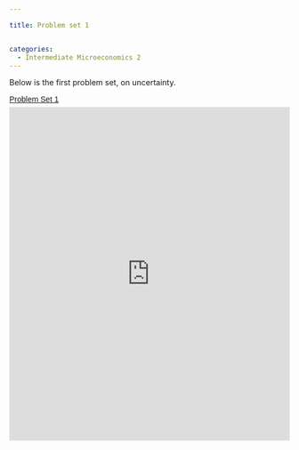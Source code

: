 ```yaml
---

title: Problem set 1


categories:
  - Intermediate Microeconomics 2
---
```

Below is the first problem set, on uncertainty. <p style=" margin: 12px auto 6px auto; font-family: Helvetica,Arial,Sans-serif; font-style: normal; font-variant: normal; font-weight: normal; font-size: 14px; line-height: normal; font-size-adjust: none; font-stretch: normal; -x-system-font: none; display: block;">   <a title="View Problem Set 1 on Scribd" href="http://www.scribd.com/doc/125515878/Problem-Set-1" style="text-decoration: underline;">Problem Set 1</a></p><iframe src="http://www.scribd.com/embeds/125515878/content?start_page=1&view_mode=scroll" data-auto-height="false" data-aspect-ratio="undefined" scrolling="no" width="100%" height="600" frameborder="0"></iframe>